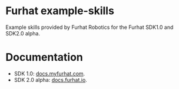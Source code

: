 # Furhat example-skills

Example skills provided by Furhat Robotics for the Furhat SDK1.0 and SDK2.0 alpha.

# Documentation

* SDK 1.0: [docs.myfurhat.com](https://docs.myfurhat.com).
* SDK 2.0 alpha: [docs.furhat.io](https://docs.furhat.io).
